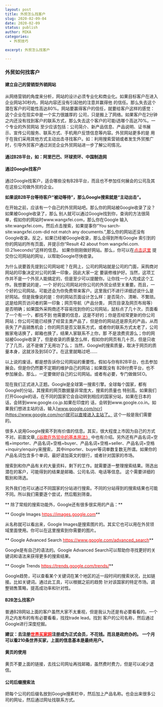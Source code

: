 ```yaml
---
layout: post
title: 外贸怎么找客户
slug: 2020-02-09-04
date: 2020-02-09
status: publish
author: MIKA
categories: 
  - 外贸技巧

excerpt: 外贸怎么找客户

---
```


### 外贸如何找客户

#### 建立自己的营销型外销网站

从网络营销的角度来分析，网站的设计必须专业化和商业化。如果目标客户在进入企业网站30秒内，网站内容还没有引起他的注意并赢得他
的信任。那么失去这个潜在客户的可能性高达80%。网站要赢得客户的信任，就要给客户这样的感觉：这个企业在现实中是一个实力很雄厚的
公司，只是搬上了网络。如果客户在2分钟之内还没有找到客户的联系方式，那么失去这个客户的可能i选哪个高达70%。一个专业的外贸网站
至少应该包括：公司简介、新产品信息、产品说明、证书展示、宣传公司服务、联系方式、手机用户反馈信息等内容。外贸网站更多的是
用于在我们采用其他方式主动出击寻找客户。如：利用搜索营销或者发生外贸推广时，引导外贸客户通过浏览企业外贸网站进一步了解公司情况。

#### 通过B2B平台，如：阿里巴巴、环球资环、中国制造网

#### 通过Google找客户
通过Google找客户，适合哪些没有B2B平台，而且也不参加任何展会的公司及其在这些公司做外贸的企业。



**如果说B2B平台等待客户“被动等待”，那么Google搜索就是“主动出击”。**

在开始之前，应该有一个自己的外贸网站吧。那么你的网站被Google收录了没？如果被Google收录了，那么
别人就可以通过Google找到你，查询的方法很简单，假如你的网站时www.wangxfei.com，那么你在Google
输入site:wangxfei.com，然后点击搜索，如果提事你“You sarch-site:wangxfei.com-did not match
any documents.”,那么你的网站还没有Google收录。反之，如果已经被Google收录，那么会得到所有Google
索引到的你的网站的所有页面，并提示你“Result 42 about from wangxfei.com.(0.21seconds)”这样的信息。
如果你刚刚做好网站。那么，你可以在[<font color=red>点击这里</font>](https://www.google.com/webmasters/tools/submit-url?hl=zh-CN&continue=/addurl)
提交你公司网站的网址，以帮助Google尽快收录。

为什么说要首先提到公司网站呢？在网上，公司的网站就是公司的门面，采购商对网站的印象决定对公司的第一印象，因此大家一定
要装修维护好。当然，这项工作并不是一个外贸人能搞定的，但是至少可以提醒你。让你找一个人完成这个工作。我想要说的是，一个
好的公司网站对你公司的外贸业绩至关重要。而且，一个好的公司网站，可能还会为你免费带来客户。这里我们不进行详细述说什么是
好网站。但是我像说的是：你的网站页面设计怎么样：是否简介、清晰、不繁琐。这是给网页访问者的第一印象；网页导航（产品分类，
网页目录及网页布局等）是否明确；如果国外采购商还不容易找到你的公司网站，鼠标点了几十次，页面看了一个有一个，都找不到
他需要的信息，这是不好的；你是否经常更新的你公司网站；你公司可能已经换了经营主类产品了，但是你的网站还是原先的产品，从而
丧失了产品销售机会；你的网页是否又联系方式，或者你的联系方式太老了，公司搬家电话换了，邮箱也换了，结果人家联系不上你，那
不是浪费资源么；你的网站被Google收录了，但是收录的质量怎么样，假如你的网页有几十页，但是只收了了几页，这不是做了无用功了么；
当然，Google的搜索质量，取决于网页的质量本身，这就涉及到SEO了。在这里就略过吧......

以上说的废话，都是想告诉你公司网站的重要性。假如与你有B2B平台，也去参加展会。但是你仍然要不定期的维护自己的网站；如果既没有
B2B付费平台，也不参加展会。那么，一定要做好自己的公司网站。或者有必要，专门做做SEO。

现在我们正式进入正题。Google是全球第一搜索引擎。全球每个国家，都有Google的分站，其搜索的网页数据量非常庞大，搜索的质量也
特别高。如果我们打开Google的话，在不同的国家它会自动转到相应的国家分站，如果在日本的话，会转到www.google.co.jp.如果在印度的
话，会转到www.google.co.in。如果我们想进主站的话，输入[www.google.com/ncr](https://www.google.com/ncr)就可以直接进入主站了。
这个一般是我们需要的。

很多人说用Google搜索不到有价值的信息。其实，很大程度上市因为自己的方式不对。前面文章[<font color=red>《谷歌在外贸中的基本用法》</font>](https://wangxfei.com/archives/2020-01-09-01/)
中也有介绍。另外还有产品名词+空格+importer、产品名词+空格+buyer、产品名词+空格+seller、产品名词+空格+inquiry/enquiry来搜索，
其中importer、buyer等词单数复数无所谓。如果你的产品名词包含多个单词，最好请加英文的银行，或者针对国家的市场。

搜索到和你产品有关的大量资料，剩下的工作。就需要逐一整理搜索结果。筛选出潜在的客户，可能得到的结果是邮箱、公司名词、电话等信息。
这个需要详细的甄别和筛选。

另外我们也可以通过不同国家的分站进行搜索。不同的分站得到的搜索结果也可能不同。所以我们需要逐个尝试，然后甄别筛查。


** 除了常规的搜索功能外，Google还有很多很实用的产品：**

** Google Images [<font color=red>https://images.google.com</font>](https://images.google.com)**

从名称就可以看出来，Google Images是搜索图片的。其实它也可以用在外贸领域里面使用。你可以在这里搜索到你需要的图片。

** Google Advanced Search [<font color=red>https://www.google.com/advanced_search</font>](https://www.google.com/advanced_search)**

Google是有自己的语法的。Google Advanced Search可以帮助你寻找更好的关键词和语法来获得更多的搜索结果。

** Google Trends [<font color=red>https://trends.google.com/trends/</font>](https://trends.google.com/trends/)**

Google趋势，可以查看某个关键词在某个地区的近一段时间的搜索状况，比如链接。比如关键词。通过此工具，可以根据之前的趋势
针对该国家的特定市场。调整销售策略，提高成功率和针对性。

#### B2B怎么找客户
普通B2B网站上面的客户虽然大家不太重视，但是我认为还是有必要看看的。一个月之内发布的有有必要看看，找找trade lead。找到
客户的公司名称，然后通过Google进行深度挖掘。

**建议：去注册[<font color=red>世界买家网</font>](https://win.mofcom.gov.cn/)注册成为正式会员，不花钱。而且是政府办的。**
**一个月可以看210条世界买家，上面的信息基本是最终用户。**

#### 黄页的使用

黄页不要上面的链接，去找公司网址再找邮箱，虽然费时费力，但是可以减少退信。

#### 公司后缀搜索法

把每个公司的后缀名放到Google搜索栏中，然后加上产品名称。也会出来很多公司的网址，然后通过网址找联系方式。